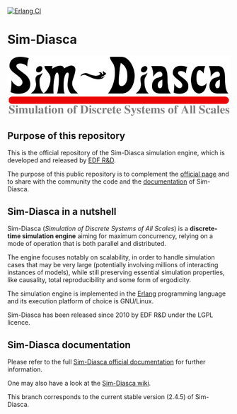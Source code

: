 [![Erlang CI](https://github.com/Olivier-Boudeville-EDF/Sim-Diasca/actions/workflows/erlang-ci.yml/badge.svg)](https://github.com/Olivier-Boudeville-EDF/Sim-Diasca/actions/workflows/erlang-ci.yml)
# Sim-Diasca

![](/sim-diasca/doc/common-elements/edf-related/sim-diasca.png)


## Purpose of this repository

This is the official repository of the Sim-Diasca simulation engine, which is developed and released by [EDF R&D](https://www.edf.fr/en/the-edf-group/inventing-the-future-of-energy/r-d-global-expertise).

The purpose of this public repository is to complement the [official page](https://www.edf.fr/en/the-edf-group/inventing-the-future-of-energy/r-d-global-expertise/our-offers/simulation-softwares/sim-diasca) and to share with the community the code and the [documentation](http://olivier-boudeville-edf.github.io/Sim-Diasca/) of Sim-Diasca.


## Sim-Diasca in a nutshell

Sim-Diasca (*Simulation of Discrete Systems of All Scales*) is a **discrete-time simulation engine** aiming for maximum concurrency, relying on a mode of operation that is both parallel and distributed.

The engine focuses notably on scalability, in order to handle simulation cases that may be very large (potentially involving millions of interacting instances of models), while still preserving essential simulation properties, like causality, total reproducibility and some form of ergodicity.

The simulation engine is implemented in the [Erlang](http://erlang.org) programming language and its execution platform of choice is GNU/Linux.

Sim-Diasca has been released since 2010 by EDF R&D under the LGPL licence.

<!--

For more information, please refer to the *Sim-Diasca Technical Manual*.

Until the various elements are available online, please [contact us](https://www.edf.fr/en/the-edf-group/world-s-largest-power-company/activities/research-and-development/scientific-communities/simulation-softwares?logiciel=10832) for an archived copy of the last stable version and its related documentation. -->


## Sim-Diasca documentation

Please refer to the full [Sim-Diasca official documentation](http://olivier-boudeville-edf.github.io/Sim-Diasca/) for further information.

One may also have a look at the [Sim-Diasca wiki](https://github.com/Olivier-Boudeville-EDF/Sim-Diasca/wiki).

This branch corresponds to the current stable version (2.4.5) of Sim-Diasca.
